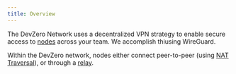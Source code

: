 ```yaml
---
title: Overview
---
```


The DevZero Network uses a decentralized VPN strategy to enable secure access to [nodes](../references/terminology.md#node) across your team. We accomplish thiusing WireGuard.

Within the DevZero network, nodes either connect peer-to-peer (using [NAT Traversal](../references/terminology.md#nat-traversal)), or through a [relay](../references/terminology.md#relay).

